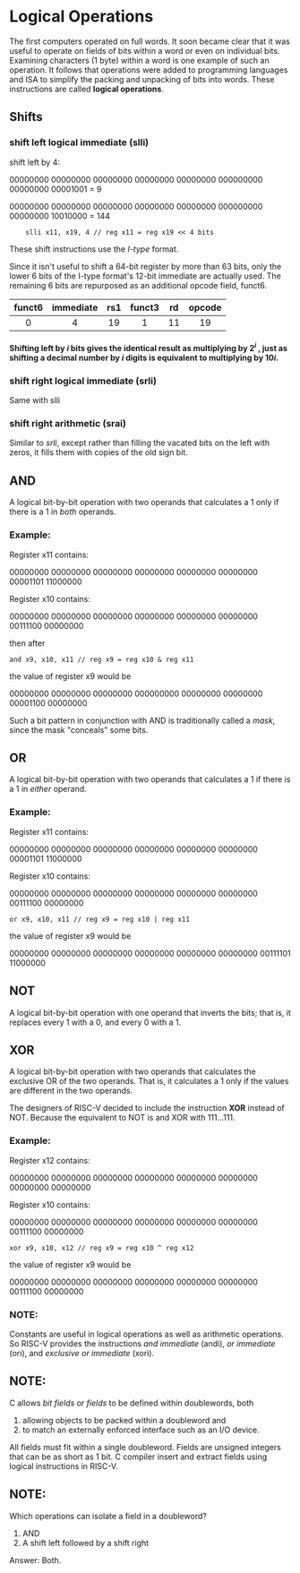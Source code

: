 # Logical Operations

The first computers operated on full words.
It soon became clear that it was useful to operate on fields of bits within a word or even on individual bits.
Examining characters (1 byte) within a word is one example of such an operation.
It follows that operations were added to programming languages and ISA to simplify the packing and unpacking of bits into words. These instructions are called **logical operations**.

## Shifts

### shift left logical immediate (slli)
shift left by 4:

00000000 00000000 00000000 00000000 00000000 000000000 00000000 00001001 = 9

00000000 00000000 00000000 00000000 00000000 000000000 00000000 10010000 = 144

```assembly
    slli x11, x19, 4 // reg x11 = reg x19 << 4 bits
```

These shift instructions use the *I-type* format.

Since it isn't useful to shift a 64-bit register by more than 63 bits, only the lower 6 bits of the I-type format's 12-bit immediate are actually used. The remaining 6 bits are repurposed as an additional opcode field, funct6.

|funct6|immediate|rs1|funct3|rd|opcode|
|:-----:|:-----:|:-----:|:-----:|:-----:|:-----:|
|0|4|19|1|11|19|

#### Shifting left by *i* bits gives the identical result as multiplying by $2^{i}$ , just as shifting a decimal number by *i* digits is equivalent to multiplying by 10*i*.

### shift right logical immediate (srli)
Same with slli

### shift right arithmetic (srai)
Similar to *srli*, except rather than filling the vacated bits on the left with zeros, it fills them with copies of the old sign bit.

## AND
A logical bit-by-bit operation with two operands that calculates a 1 only if there is a 1 in *both* operands.

### Example:
Register x11 contains:

00000000 00000000 00000000 00000000 00000000 00000000 00001101 11000000

Register x10 contains:

00000000 00000000 00000000 00000000 00000000 00000000 00111100 00000000

then after
```assembly
and x9, x10, x11 // reg x9 = reg x10 & reg x11
```

the value of register x9 would be

00000000 00000000 00000000 000000000 00000000 00000000 00001100 00000000

Such a bit pattern in conjunction with AND is traditionally called a *mask*, since the mask "conceals" some bits.

## OR
A logical bit-by-bit operation with two operands that calculates a 1 if there is a 1 in *either* operand.

### Example:
Register x11 contains:

00000000 00000000 00000000 00000000 00000000 00000000 00001101 11000000

Register x10 contains:

00000000 00000000 00000000 00000000 00000000 00000000 00111100 00000000

```assembly
or x9, x10, x11 // reg x9 = reg x10 | reg x11
```

the value of register x9 would be

00000000 00000000 00000000 00000000 00000000 00000000 00111101 11000000

## NOT
A logical bit-by-bit operation with one operand that inverts the bits; that is, it replaces every 1 with a 0, and every 0 with a 1.

## XOR
A logical bit-by-bit operation with two operands that calculates the exclusive OR of the two operands. That is, it calculates a 1 only if the values are different in the two operands.

The designers of RISC-V decided to include the instruction **XOR** instead of NOT. Because the equivalent to NOT is and XOR with 111...111.

### Example:
Register x12 contains:

00000000 00000000 00000000 00000000 00000000 00000000 00000000 00000000

Register x10 contains:

00000000 00000000 00000000 00000000 00000000 00000000 00111100 00000000

```assembly
xor x9, x10, x12 // reg x9 = reg x10 ^ reg x12
```

the value of register x9 would be

00000000 00000000 00000000 00000000 00000000 00000000 00111100 00000000

### NOTE:
Constants are useful in logical operations as well as arithmetic operations.
So RISC-V provides the instructions *and immediate* (andi), *or immediate* (ori), and *exclusive or immediate* (xori).

## NOTE:
C allows *bit fields* or *fields* to be defined within doublewords, both 
1. allowing objects to be packed within a doubleword and 
2. to match an externally enforced interface such as an I/O device.

All fields must fit within a single doubleword.
Fields are unsigned integers that can be as short as 1 bit.
C compiler insert and extract fields using logical instructions in RISC-V.


## NOTE:
Which operations can isolate a field in a doubleword?
1. AND
2. A shift left followed by a shift right

Answer: Both.












